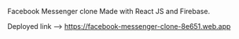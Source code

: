Facebook Messenger clone Made with React JS and Firebase.

Deployed link --> https://facebook-messenger-clone-8e651.web.app